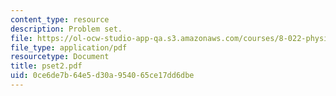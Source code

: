 ```yaml
---
content_type: resource
description: Problem set.
file: https://ol-ocw-studio-app-qa.s3.amazonaws.com/courses/8-022-physics-ii-electricity-and-magnetism-fall-2006/0ce6de7b64e5d30a954065ce17dd6dbe_pset2.pdf
file_type: application/pdf
resourcetype: Document
title: pset2.pdf
uid: 0ce6de7b-64e5-d30a-9540-65ce17dd6dbe
---
```

